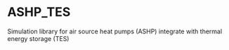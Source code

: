 # ASHP_TES
Simulation library for air source heat pumps (ASHP) integrate with thermal energy storage (TES)
